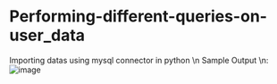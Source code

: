 # Performing-different-queries-on-user_data
Importing datas using mysql connector  in python
\n Sample Output \n:
![image](https://github.com/user-attachments/assets/4e124c15-8db0-4c3a-9ce3-52eb061ca49d)
